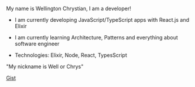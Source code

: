 My name is Wellington Chrystian, I am a developer!

- I am currently developing JavaScript/TypeScript apps with React.js and Elixir

- I am currently learning Architecture, Patterns and everything about software engineer

- Technologies: Elixir, Node, React, TypesScript

"My nickname is Well or Chrys"

[Gist](https://gist.github.com/wellchrys)
